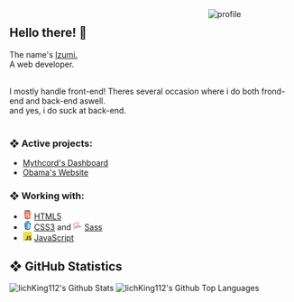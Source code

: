 
<img align="right" alt="profile" width="30%" src="https://avatars.githubusercontent.com/u/47420407?s=460&u=c7d150dba97a4eb85dd2a5f7a86238b50cc11207&v=4">

## Hello there! 👋
The name's [Izumi.](https://www.instagram.com/yhezkiel.dio/) <br>
A web developer. <br> <br>

 I mostly handle front-end! Theres several occasion where i do both frond-end and back-end aswell. <br>
 and yes, i do suck at back-end. <br><br>

### ❖ Active projects: 
 * [Mythcord's Dashboard](https://www.youtube.com/watch?v=OVPPOwMpSpQ)
 * [Obama's Website](https://github.com/FutureDeveloperZ/web)
 
 ### ❖ Working with:
 * <img src="https://raw.githubusercontent.com/github/explore/80688e429a7d4ef2fca1e82350fe8e3517d3494d/topics/html/html.png" alt="HTML" width="16" height="16"> [HTML5](https://html.com)
 * <img src="https://raw.githubusercontent.com/github/explore/80688e429a7d4ef2fca1e82350fe8e3517d3494d/topics/css/css.png" alt="CSS3" width="16" height="16"> [CSS3](https://css-tricks.com) and <img src="https://raw.githubusercontent.com/github/explore/80688e429a7d4ef2fca1e82350fe8e3517d3494d/topics/sass/sass.png" alt="SASS" width="16" height="16"> [Sass](https://sass-lang.com)
 * <img src="https://raw.githubusercontent.com/github/explore/80688e429a7d4ef2fca1e82350fe8e3517d3494d/topics/javascript/javascript.png" alt="Javascript" width="16" height="16"> [JavaScript](https://www.javascript.com)


## ❖ GitHub Statistics
<img alt="lichKing112's Github Stats" src="https://github-readme-stats.vercel.app/api?username=lichking112&theme=gotham&show_icons=true" />
<img alt="lichKing112's Github Top Languages" src="https://github-readme-stats.vercel.app/api/top-langs/?username=lichking112&theme=gotham&layout=compact" />
